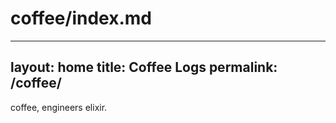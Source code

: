 # coffee/index.md
---
layout: home
title: Coffee Logs
permalink: /coffee/
---

coffee, engineers elixir.

